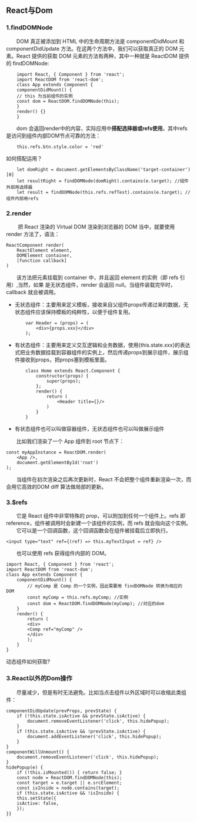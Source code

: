 ## React与Dom
### 1.findDOMNode
&emsp;&emsp;DOM 真正被添加到 HTML 中的生命周期方法是 componentDidMount 和 componentDidUpdate 方法。在这两个方法中，我们可以获取真正的 DOM 元素。React 提供的获取 DOM 元素的方法有两种，其中一种就是 ReactDOM 提供的 findDOMNode:
```
    import React, { Component } from 'react'; 
    import ReactDOM from 'react-dom'; 
    class App extends Component { 
    componentDidMount() { 
    // this 为当前组件的实例
    const dom = ReactDOM.findDOMNode(this); 
    } 
    render() {} 
    }
```
&emsp;&emsp;dom 会返回render中的内容，实际应用中**搭配选择器或refs使用**。其中refs是访问到组件内部DOM节点可靠的方法：
```
    this.refs.btn.style.color = 'red'
```
如何搭配运用？
```
    let domRight = document.getElementsByClassName('target-container')[0]
    let resultRight = findDOMNode(domRight).contains(e.target); //组件外部用选择器
    let result = findDOMNode(this.refs.refTest).contains(e.target); //组件内部用refs
```
### 2.render
&emsp;&emsp; 把 React 渲染的
Virtual DOM 渲染到浏览器的 DOM 当中，就要使用 render 方法了，语法：
```
ReactComponent render(
    ReactElement element,
    DOMElement container,
    [function callback]
)
```
&emsp;&emsp;该方法把元素挂载到 container 中，并且返回 element 的实例（即 refs 引用）,当然，如果
是无状态组件，render 会返回 null。当组件装载完毕时，callback 就会被调用。

- 无状态组件：主要用来定义模板，接收来自父组件props传递过来的数据，无状态组件应该保持模板的纯粹性，以便于组件复用。
    ```
        var Header = (props) = (
            <div>{props.xxx}</div>
        );
    ```
- 有状态组件：主要用来定义交互逻辑和业务数据，使用{this.state.xxx}的表达式把业务数据挂载到容器组件的实例上，然后传递props到展示组件，展示组件接收到props，把props塞到模板里面。
    ```
        class Home extends React.Component {
            constructor(props) {
                super(props);
            };
            render() {
                return (
                    <Header title={}/>
                )
            }
        }
    ```
- 有状态组件也可以叫做容器组件，无状态组件也可以叫做展示组件

&emsp;&emsp;比如我们渲染了一个 App 组件到 root 节点下：
```
const myAppInstance = ReactDOM.render(
    <App />, 
    document.getElementById('root')
);
```
&emsp;&emsp;当组件在初次渲染之后再次更新时，React 不会把整个组件重新渲染一次，而会用它高效的DOM diff 算法做局部的更新。

### 3.$refs
&emsp;&emsp;它是 React 组件中非常特殊的 prop，可以附加到任何一个组件上。refs 即 reference，组件被调用时会新建一个该组件的实例，而 refs 就会指向这个实例。
&emsp;&emsp;它可以是一个回调函数，这个回调函数会在组件被挂载后立即执行。
```
<input type="text" ref={(ref) => this.myTextInput = ref} />
```
&emsp;&emsp;也可以使用 refs 获得组件内部的 DOM。
```
import React, { Component } from 'react';
import ReactDOM from 'react-dom';
class App extends Component {
    componentDidMount() {
        // myComp 是 Comp 的一个实例，因此需要用 findDOMNode 转换为相应的 DOM
        const myComp = this.refs.myComp; //实例
        const dom = ReactDOM.findDOMNode(myComp); //对应的dom
    }
    render() {
        return (
        <div>
        <Comp ref="myComp" />
        </div>
        );
    }
}
```
动态组件如何获取?

### 3.React以外的Dom操作
&emsp;&emsp;尽量减少，但是有时无法避免。比如当点击组件以外区域时可以收缩此类组件：
```
componentDidUpdate(prevProps, prevState) {
    if (!this.state.isActive && prevState.isActive) {
        document.removeEventListener('click', this.hidePopup);
    }
    if (this.state.isActive && !prevState.isActive) {
        document.addEventListener('click', this.hidePopup);
    }
}   
componentWillUnmount() {
    document.removeEventListener('click', this.hidePopup);
}
hidePopup(e) {
    if (!this.isMounted()) { return false; }
    const node = ReactDOM.findDOMNode(this);
    const target = e.target || e.srcElement;
    const isInside = node.contains(target);
    if (this.state.isActive && !isInside) {
    this.setState({
    isActive: false,
    });
}}
```